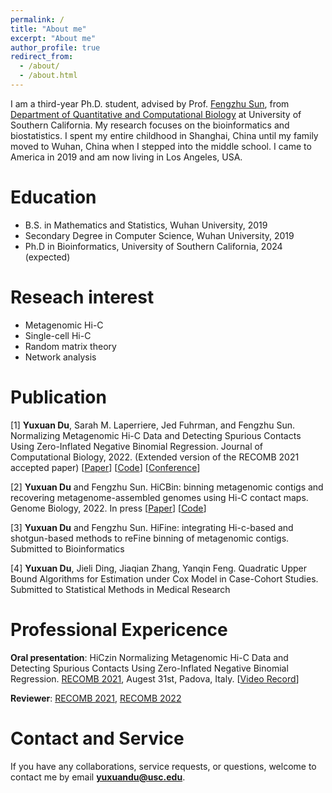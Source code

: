 ```yaml
---
permalink: /
title: "About me"
excerpt: "About me"
author_profile: true
redirect_from: 
  - /about/
  - /about.html
---
```


I am a third-year Ph.D. student, advised by Prof. [Fengzhu Sun](https://dornsife.usc.edu/labs/fsun), from [Department of Quantitative 
and Computational Biology](https://www.qcb-dornsife.usc.edu/) at University of Southern California. 
My research focuses on the bioinformatics and biostatistics.
I spent my entire childhood in Shanghai, China until my family moved to Wuhan, China when I stepped into the middle school. 
I came to America in 2019 and am now living in Los Angeles, USA.

# Education
* B.S. in Mathematics and Statistics, Wuhan University, 2019
* Secondary Degree in Computer Science, Wuhan University, 2019
* Ph.D in Bioinformatics, University of Southern California, 2024 (expected)

# Reseach interest
* Metagenomic Hi-C
* Single-cell Hi-C
* Random matrix theory 
* Network analysis

# Publication
[1] **Yuxuan Du**, Sarah M. Laperriere, Jed Fuhrman, and Fengzhu Sun. Normalizing Metagenomic Hi-C Data and Detecting Spurious Contacts Using Zero-Inflated Negative Binomial Regression. Journal of Computational Biology, 2022. (Extended version of the RECOMB 2021 accepted paper) [[Paper](https://www.liebertpub.com/doi/abs/10.1089/cmb.2021.0439)] [[Code](https://github.com/dyxstat/HiCzin)] [[Conference](https://www.recomb2021.org/accepted-papers)]

[2] **Yuxuan Du** and Fengzhu Sun. HiCBin: binning metagenomic contigs and recovering metagenome-assembled genomes using Hi-C contact maps.
Genome Biology, 2022. In press [[Paper](https://www.biorxiv.org/content/10.1101/2021.03.22.436521v2.abstract)] [[Code](https://github.com/dyxstat/HiCBin)]

[3] **Yuxuan Du** and Fengzhu Sun. HiFine: integrating Hi-c-based and shotgun-based methods to reFine binning of metagenomic contigs. 
Submitted to Bioinformatics

[4] **Yuxuan Du**, Jieli Ding, Jiaqian Zhang, Yanqin Feng. Quadratic Upper Bound Algorithms for Estimation under Cox Model in Case-Cohort Studies.
Submitted to Statistical Methods in Medical Research 

# Professional Expericence
**Oral presentation**: HiCzin Normalizing Metagenomic Hi-C Data and Detecting Spurious Contacts Using Zero-Inflated Negative Binomial Regression.
[RECOMB 2021](https://www.recomb2021.org/), Augest 31st, Padova, Italy. [[Video Record](https://www.youtube.com/watch?v=VjFIYcrtPi8)]

**Reviewer**: [RECOMB 2021](https://www.recomb2021.org/), [RECOMB 2022](https://recomb2022.net/)

# Contact and Service
If you have any collaborations, service requests, or questions, welcome to contact me by email **yuxuandu@usc.edu**. 
